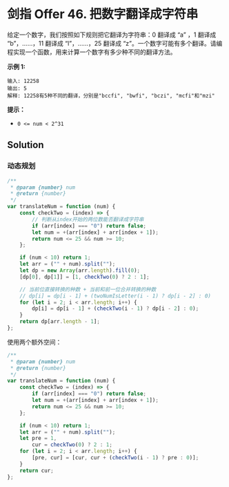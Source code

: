 # 剑指 Offer 46. 把数字翻译成字符串

给定一个数字，我们按照如下规则把它翻译为字符串：0 翻译成 “a” ，1 翻译成 “b”，……，11 翻译成 “l”，……，25 翻译成 “z”。一个数字可能有多个翻译。请编程实现一个函数，用来计算一个数字有多少种不同的翻译方法。

**示例 1:**

```
输入: 12258
输出: 5
解释: 12258有5种不同的翻译，分别是"bccfi", "bwfi", "bczi", "mcfi"和"mzi"
```

**提示：**

-   `0 <= num < 2^31`

## Solution

### 动态规划

```javascript
/**
 * @param {number} num
 * @return {number}
 */
var translateNum = function (num) {
    const checkTwo = (index) => {
        // 判断从index开始的两位数能否翻译成字符串
        if (arr[index] === "0") return false;
        let num = +(arr[index] + arr[index + 1]);
        return num <= 25 && num >= 10;
    };

    if (num < 10) return 1;
    let arr = ("" + num).split("");
    let dp = new Array(arr.length).fill(0);
    [dp[0], dp[1]] = [1, checkTwo(0) ? 2 : 1];

    // 当前位直接转换的种数 + 当前和前一位合并转换的种数
    // dp[i] = dp[i - 1] + (twoNumIsLetter(i - 1) ? dp[i - 2] : 0)
    for (let i = 2; i < arr.length; i++) {
        dp[i] = dp[i - 1] + (checkTwo(i - 1) ? dp[i - 2] : 0);
    }
    return dp[arr.length - 1];
};
```

使用两个额外空间：

```javascript
/**
 * @param {number} num
 * @return {number}
 */
var translateNum = function (num) {
    const checkTwo = (index) => {
        if (arr[index] === "0") return false;
        let num = +(arr[index] + arr[index + 1]);
        return num <= 25 && num >= 10;
    };

    if (num < 10) return 1;
    let arr = ("" + num).split("");
    let pre = 1,
        cur = checkTwo(0) ? 2 : 1;
    for (let i = 2; i < arr.length; i++) {
        [pre, cur] = [cur, cur + (checkTwo(i - 1) ? pre : 0)];
    }
    return cur;
};
```
